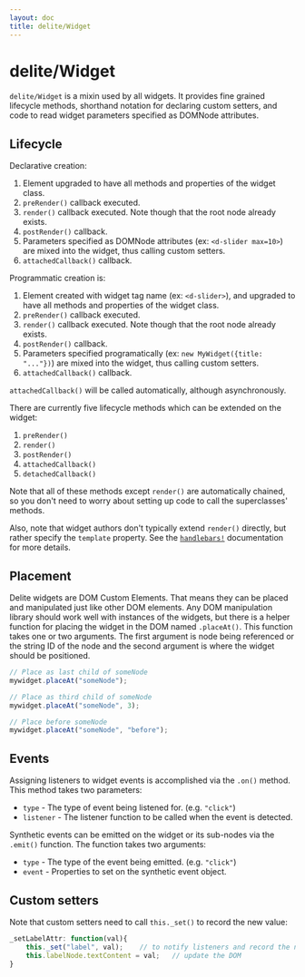 ```yaml
---
layout: doc
title: delite/Widget
---
```


# delite/Widget

`delite/Widget` is a mixin used by all widgets.
It provides fine grained lifecycle methods, shorthand notation for declaring custom setters,
and code to read widget parameters specified as DOMNode attributes.

## Lifecycle

Declarative creation:

1. Element upgraded to have all methods and properties of the widget class.
2. `preRender()` callback executed.
3. `render()` callback executed.   Note though that the root node already exists.
4. `postRender()` callback.
5. Parameters specified as DOMNode attributes (ex: `<d-slider max=10>`) are mixed into the widget, thus calling
   custom setters.
6. `attachedCallback()` callback.

Programmatic creation is:

1. Element created with widget tag name (ex: `<d-slider>`), and
   upgraded to have all methods and properties of the widget class.
2. `preRender()` callback executed.
3. `render()` callback executed.   Note though that the root node already exists.
4. `postRender()` callback.
5. Parameters specified programatically
   (ex: `new MyWidget({title: "..."})`) are mixed into the widget, thus calling
   custom setters.
6. `attachedCallback()` callback.

`attachedCallback()` will be called automatically, although asynchronously.

There are currently five lifecycle methods which can be extended on the widget:

1. `preRender()`
2. `render()`
3. `postRender()`
4. `attachedCallback()`
5. `detachedCallback()`

Note that all of these methods except `render()` are automatically chained,
so you don't need to worry about setting up code to call the superclasses' methods.

Also, note that widget authors don't typically extend `render()` directly, but rather
specify the `template` property.   See the [`handlebars!`](handlebars.html) documentation for more details.

## Placement

Delite widgets are DOM Custom Elements.  That means they can be placed and manipulated just like other DOM elements.
Any DOM manipulation library should work well with instances of the widgets, but there is a helper function for
placing the widget in the DOM named `.placeAt()`.  This function takes one or two arguments.  The first argument is
node being referenced or the string ID of the node and the second argument is
where the widget should be positioned.

```js
// Place as last child of someNode
mywidget.placeAt("someNode");

// Place as third child of someNode
mywidget.placeAt("someNode", 3);

// Place before someNode
mywidget.placeAt("someNode", "before");
```

## Events

Assigning listeners to widget events is accomplished via the `.on()` method.  This method takes two parameters:

* `type` - The type of event being listened for.  (e.g. `"click"`)
* `listener` - The listener function to be called when the event is detected.

Synthetic events can be emitted on the widget or its sub-nodes via the `.emit()` function.  The function takes two
arguments:

* `type` - The type of the event being emitted. (e.g. `"click"`)
* `event` - Properties to set on the synthetic event object.

## Custom setters

Note that custom setters need to call `this._set()` to record the new value:

```js
_setLabelAttr: function(val){
	this._set("label", val);	// to notify listeners and record the new value
	this.labelNode.textContent = val;	// update the DOM
}
```
